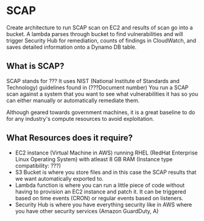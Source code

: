 # SCAP
Create architecture to run SCAP scan on EC2 and results of scan go into a bucket. A lambda parses through bucket to find vulnerabilities and will trigger Security Hub for remediation, counts of findings in CloudWatch, and saves detailed information onto a Dynamo DB table.

## What is SCAP?

SCAP stands for ???
It uses NIST (National Institute of Standards and Technology) guidelines found in (???Document number)
You run a SCAP scan against a system that you want to see what vulnerabilities it has so you can either manually or automatically remediate them.

Although geared towards government machines, it is a great baseline to do for any industry's compute resources to avoid exploitation.

## What Resources does it require?

- EC2 instance (Virtual Machine in AWS) running RHEL (RedHat Enterprise Linux Operating System) with atleast 8 GB RAM (Instance type compatibility: ???)
- S3 Bucket is where you store files and in this case the SCAP results that we want automatically exported to.
- Lambda function is where you can run a little piece of code without having to provision an EC2 instance and patch it. It can be triggered based on time events (CRON) or regular events based on listeners. 
- Security Hub is where you have everything security like in AWS where you have other security services (Amazon GuardDuty, A)